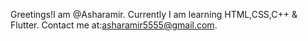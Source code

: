 Greetings!I am @Asharamir.
Currently I am learning HTML,CSS,C++ & Flutter.
Contact me at:asharamir5555@gmail.com.

